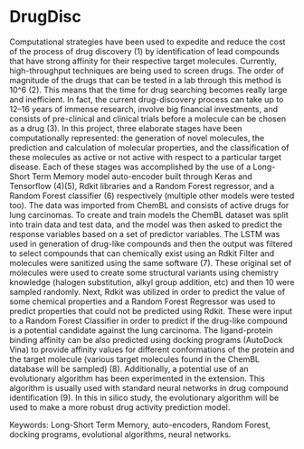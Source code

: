 # DrugDisc

Computational strategies have been used to expedite and reduce the cost of the process of drug discovery (1) by identification of lead compounds that have strong affinity for their respective target molecules. Currently, high-throughput techniques are being used to screen drugs. The order of magnitude of the drugs that can be tested in a lab through this method is 10^6 (2). This means that the time for drug searching becomes really large and inefficient. In fact, the current drug-discovery process can take up to 12–16 years of immense research, involve big financial investments, and consists of pre-clinical and clinical trials before a molecule can be chosen as a drug (3). In this project, three elaborate stages have been computationally represented: the generation of novel molecules, the prediction and calculation of molecular properties, and the classification of these molecules as active or not active with respect to a particular target disease. Each of these stages was accomplished by the use of a Long-Short Term Memory model auto-encoder built through Keras and Tensorflow (4)(5), Rdkit libraries and a Random Forest regressor, and a Random Forest classifier (6) respectively (multiple other models were tested too). The data was imported from ChemBL and consists of active drugs for lung carcinomas. To create and train models the ChemBL dataset was split into train data and test data, and the model was then asked to predict the response variables based on a set of predictor variables. The LSTM was used in generation of drug-like compounds and then the output was filtered to select compounds that can chemically exist using an Rdkit Filter and molecules were sanitized using the same software (7). These original set of molecules were used to create some structural variants using chemistry knowledge (halogen substitution, alkyl group addition, etc) and then 10 were sampled randomly. Next, Rdkit was utilized in order to predict the value of some chemical properties and a Random Forest Regressor was used to predict properties that could not be predicted using Rdkit. These were input to a Random Forest  Classifier in order to predict if the drug-like compound is a potential candidate against the lung carcinoma. The ligand-protein binding affinity can be also predicted using docking programs (AutoDock Vina) to provide affinity values for different conformations of the protein and the target molecule (various target molecules found in the ChemBL database will be sampled) (8). Additionally, a potential use of an evolutionary algorithm has been experimented in the extension. This algorithm is usually used with standard neural networks in drug compound identification (9). In this in silico study, the evolutionary algorithm will be used to make a more robust drug activity prediction model.

Keywords: Long-Short Term Memory, auto-encoders, Random Forest, docking programs, evolutional algorithms, neural networks.
